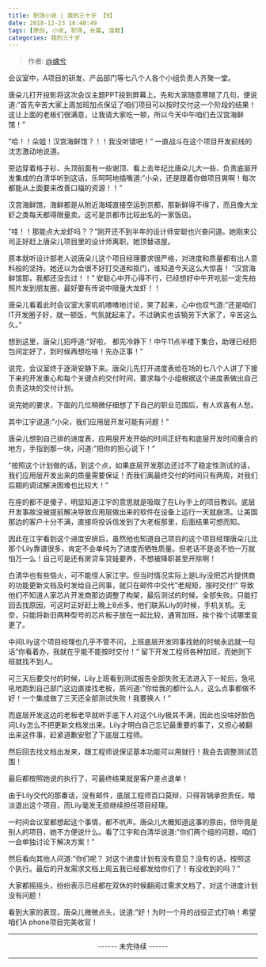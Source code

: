 ```yaml
---
title: 职场小说 | 我的三十岁 【9】
date: 2018-12-23 16:48:49
tags: [原创, 小说, 职场, 长篇, 连载]
categories: 我的三十岁
---
```


> 作者: [@魂兮](http://weibo.com/paigu77)

会议室中，A项目的研发、产品部门等七八个人各个小组负责人齐聚一堂。

唐朵儿打开投影将这次会议主题PPT投到屏幕上。先和大家随意寒暄了几句，便说道:”首先辛苦大家上周加班加点保证了咱们项目可以按时交付这一个阶段的结果！这让上面的老板们很满意，让我请大家吃一顿，所以今天中午咱们去汉宫海鲜馆！”

”哈！！朵姐！汉宫海鲜馆？！！我没听错吧！”  一直战斗在这个项目开发前线的沈志激动地说道。

旁边穿着格子衫、头顶前面有一些谢顶、看上去年纪比唐朵儿大一些、负责底层开发集成的白清华听到这话，乐呵呵地插嘴道:”小朵，还是跟着你做项目爽啊！每次都能从上面要来改善口福的资源！！”

汉宫海鲜馆，海鲜都是从附近海域直接空运到京都，那新鲜得不得了，而且像大龙虾之类每天都得限量卖。这可是京都市比较出名的一家饭店。

”哇！！那能点大龙虾吗？？”刚开还不到半年的设计师安聪也兴奋问道。她刚来公司正好赶上唐朵儿项目里的设计师离职，她顶替进屋。

原本就听设计部老人说唐朵儿这个项目经理要求很严格，对进度和质量都有出人意料般的坚持。她还以为会很不好打交道和抠门，谁知道今天这么大惊喜！ ”汉宫海鲜馆耶，我都还没去过！！” 安聪心中开心得不行，已经想好中午开吃前一定先拍照片发到朋友圈，最好要有传说中限量大龙虾！！

唐朵儿看着此时会议室大家叽叽喳喳地讨论，笑了起来，心中也叹气道:”还是咱们IT开发圈子好，就一顿饭，气氛就起来了。不过确实也该犒劳下大家了，辛苦这么久。”

想到这里，唐朵儿招呼道:”好啦， 都先冷静下！中午11点半楼下集合，助理已经把包间定好了，到时候再想吃啥！先办正事！”

说完，会议室终于逐渐安静下来。唐朵儿先打开进度表给在场的七八个人讲了下接下来的开发重心和每个关键点的交付时间，要求每个小组根据这个进度表做出自己负责这块的交付计划。

说完她的要求，下面的几位稍微仔细想了下自己的职业范围后，有人欢喜有人愁。

其中江宇说道:”小朵，我们应用层开发可能有问题！”

唐朵儿想到自己排的进度表，应用层开发开始的时间正好有和底层开发时间重合的地方，手指到那一块，问道:”把你的担心说下！”

”按照这个计划做的话，到这个点，如果底层开发那边还过不了稳定性测试的话，我们应用层开发出来的质量需要保证！而我们离最终交付的时间只有两周，对我们后期的调试解决困难也比较大！”

在座的都不是傻子，明显知道江宇的意思就是吸取了在Lily手上的项目教训。底层开发事故没被提前解决导致应用层做出来的软件在设备上运行一天就崩溃。让美国那边的客户十分不满，直接将投诉信发到了大老板那里，后面结果可想而知。

因此在江宇看到这个进度安排后，虽然他也知道自己项目的这个项目经理唐朵儿比那个Lily靠谱很多，肯定不会单纯为了进度而牺牲质量。但老话不是说不怕一万就怕万一么！自己可是还有房贷车贷娃要养，不想被降职甚至开除啊！

白清华也有些恼火，可不能怪人家江宇。但当时情况实际上是Lily没把芯片提供商的功能更新文档及时发给自己同事，就只在邮件中交代”老规矩，按时交付!” 导致他们不知道人家芯片开发商那边调整了构架，最后测试的时候，全部失败。只能打回去找原因，可这时正好赶上晚上8点多，他们联系Lily的时候，手机关机。无奈，只能将新旧两种型号的芯片板子放在一起比较，通宵加班，挨个挨个试哪里变更了。

中间Lily这个项目经理也几乎不管不问，上班底层开发同事找她的时候永远就一句话”你看着办，我就在乎能不能按时交付！” 留下开发工程师各种加班，而她则下班就找不到人。

可三天后要交付的时候，Lily上班看到测试报告全部失败无法进入下一轮后，急吼吼地跑到自己部门这边直接找老板，质问道:”你给我的都什么人，这么点事都做不好！一个集成做了三天还全部测试失败！我要换人！”

而底层开发这边的老板老早就听手底下人对这个Lily极其不满，因此也没啥好脸色问Lily怎么不把更新文档发出来。Lily才明白自己忘记最重要的事了，又担心被翻出来这件事，赶紧道歉安慰了下底层工程师。

然后回去找文档出发来，跟工程师说保证基本功能可以用就行！我会去调整测试范围！

最后都按照她说的执行了，可最终结果就是客户差点退单！

由于Lily交代的那番话，没有邮件，底层工程师百口莫辩，只得背锅承担责任，暗淡退出这个项目，而Lily毫发无损继续担任项目经理。

一时间会议室都想起这个事情，都不吭声。唐朵儿大概知道这事的原由，但毕竟是别人的项目，她不方便说什么。看了江宇和白清华说道:”你们两个组的问题，咱们一会单独讨论下解决方案！”  

然后看向其他人问道:”你们呢？ 对这个进度计划有没有意见？没有的话，按照这个执行。最后的开发需求文档上周五我已经都发给你们了！有没收到的吗？”

大家都摇摇头，纷纷表示已经都在双休的时候翻阅过需求文档了，对这个进度计划没有问题！

看到大家的表现，唐朵儿微微点头，说道:”好！为时一个月的战役正式打响！希望咱们A phone项目完美收官！

---

<center> ------ 未完待续 ------ </center>

---
